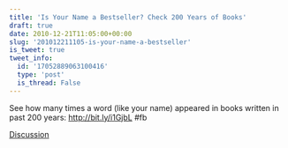 ```yaml
---
title: 'Is Your Name a Bestseller? Check 200 Years of Books'
draft: true
date: 2010-12-21T11:05:00+00:00
slug: '201012211105-is-your-name-a-bestseller'
is_tweet: true
tweet_info:
  id: '17052889063100416'
  type: 'post'
  is_thread: False
---
```




See how many times a word (like your name) appeared in books written in past 200 years: http://bit.ly/i1GjbL #fb

[Discussion](https://x.com/sytelus/status/17052889063100416)
